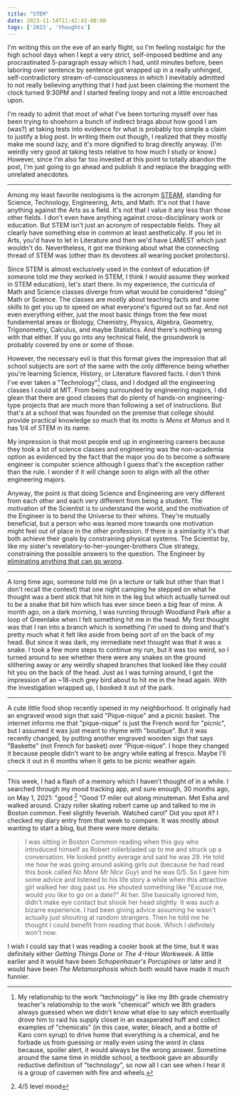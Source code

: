 ```yaml
---
title: "STEM"
date: 2023-11-14T11:42:43-08:00
tags: ['2023', 'thoughts']
---
```


I'm writing this on the eve of an early flight, so I'm feeling nostalgic for the high school days when I kept a very strict, self-imposed bedtime and any procrastinated 5-paragraph essay which I had, until minutes before, been laboring over sentence by sentence got wrapped up in a really unhinged, self-contradictory stream-of-consciousness in which I inevitably admitted to not really believing anything that I had just been claiming the moment the clock turned 9:30PM and I started feeling loopy and not a little encroached upon.

I'm ready to admit that most of what I've been torturing myself over has been trying to shoehorn a bunch of indirect brags about how good I am (was?) at taking tests into evidence for what is probably too simple a claim to justify a blog post.
In writing them out though, I realized that they mostly make me sound lazy, and it's more dignified to brag directly anyway.
(I'm weirdly very good at taking tests relative to how much I study or know.)
However, since I'm also far too invested at this point to totally abandon the post, I'm just going to go ahead and publish it and replace the bragging with unrelated anecdotes.

---

Among my least favorite neologisms is the acronym [STEAM](https://youtu.be/rsRjQDrDnY8), standing for Science, Technology, Engineering, Arts, and Math.
It's not that I have anything against the Arts as a field.
It's not that I value it any less than those other fields.
I don't even have anything against cross-disciplinary work or education.
But STEM isn't just an acronym of respectable fields.
They all clearly have something else in common at least aesthetically.
If you let in Arts, you'd have to let in Literature and then we'd have LAMEST which just wouldn't do.
Nevertheless, it got me thinking about what the connecting thread of STEM was (other than its devotees all wearing pocket protectors).

Since STEM is almost exclusively used in the context of education (if someone told me they worked in STEM, I think I would assume they worked in STEM education), let's start there.
In my experience, the curricula of Math and Science classes diverge from what would be considered "doing" Math or Science.
The classes are mostly about teaching facts and some skills to get you up to speed on what everyone's figured out so far.
And not even everything either, just the most basic things from the few most fundamental areas or Biology, Chemistry, Physics, Algebra, Geometry, Trigonometry, Calculus, and maybe Statistics.
And there's nothing wrong with that either.
If you go into any technical field, the groundwork is probably covered by one or some of those.

However, the necessary evil is that this format gives the impression that all school subjects are sort of the same with the only difference being whether you're learning Science, History, or Literature flavored facts.
I don't think I've ever taken a "Technology"[^1] class, and I dodged all the engineering classes I could at MIT.
From being surrounded by engineering majors, I did glean that there are good classes that do plenty of hands-on engineering-type projects that are much more than following a set of instructions.
But that's at a school that was founded on the premise that college should provide practical knowledge so much that its motto is *Mens et Manus* and it has 1/4 of STEM in its name.

My impression is that most people end up in engineering careers because they took a lot of science classes and engineering was the non-academia option as evidenced by the fact that the major you do to become a software engineer is computer science although I guess that's the exception rather than the rule.
I wonder if it will change soon to align with all the other engineering majors.

Anyway, the point is that doing Science and Engineering are very different from each other and each very different from being a student.
The motivation of the Scientist is to understand the world, and the motivation of the Engineer is to bend the Universe to their whims.
They're mutually beneficial, but a person who was leaned more towards one motivation might feel out of place in the other profession.
If there is a similarity it's that both achieve their goals by constraining physical systems.
The Scientist by, like my sister's revelatory-to-her-younger-brothers Clue strategy, constraining the possible answers to the question.
The Engineer by [eliminating anything that can go wrong](https://youtu.be/kS7w38-2zZ0).

---

A long time ago, someone told me (in a lecture or talk but other than that I don't recall the context) that one night camping he stepped on what he thought was a bent stick that hit him in the leg but which actually turned out to be a snake that bit him which has ever since been a big fear of mine.
A month ago, on a dark morning, I was running through Woodland Park after a loop of Greenlake when I felt something hit me in the head.
My first thought was that I ran into a branch which is something I'm used to doing and that's pretty much what it felt like aside from being sort of on the back of my head.
But since it was dark, my immediate next thought was that it was a snake.
I took a few more steps to continue my run, but it was too weird, so I turned around to see whether there were any snakes on the ground slithering away or any weirdly shaped branches that looked like they could hit you on the back of the head.
Just as I was turning around, I got the impression of an ~18-inch grey bird about to hit me in the head again.
With the investigation wrapped up, I booked it out of the park.

---

A cute little food shop recently opened in my neighborhood.
It originally had an engraved wood sign that said "Pique-nique" and a picnic basket.
The internet informs me that "pique-nique" is just the French word for "picnic", but I assumed it was just meant to rhyme with "boutique".
But it was recently changed, by putting another engraved wooden sign that says "Baskette" (not French for basket) over "Pique-nique".
I hope they changed it because people didn't want to be angry while eating al fresco.
Maybe I'll check it out in 6 months when it gets to be picnic weather again.

---

This week, I had a flash of a memory which I haven't thought of in a while.
I searched through my mood tracking app, and sure enough, 30 months ago, on May 1, 2021: "good [^2] "Good 17 miler out along minuteman. Met Esha and walked around. Crazy roller skating robert came up and talked to me in Boston common. Feel slightly feverish. Watched carol"
Did you spot it?
I checked my diary entry from that week to compare.
It was mostly about wanting to start a blog, but there were more details:

> I was sitting in Boston Common reading when this guy who introduced himself as Robert rollerbladed up to me and struck up a conversation.
He looked pretty average and said he was 29.
He told me how he was going around asking girls out (because he had read this book called *No More Mr Nice Guy*) and he was 0/5.
So I gave him some advice and listened to his life story a while when this attractive girl walked her dog past us.
He shouted something like "Excuse me, would you like to go on a date?" At her.
She basically ignored him, didn't make eye contact but shook her head slightly.
It was such a bizarre experience.
I had been giving advice assuming he wasn't actually just shouting at random strangers.
Then he told me he thought I could benefit from reading that book.
Which I definitely won't now.

I wish I could say that I was reading a cooler book at the time, but it was definitely either *Getting Things Done* or *The 4-Hour Workweek*.
A little earlier and it would have been *Schopenhauer's Porcupines* or later and it would have been *The Metamorphosis* which both would have made it much funnier.


[^1]: My relationship to the work "technology" is like my 8th grade chemistry teacher's relationship to the work "chemical" which we 8th graders always guessed when we didn't know what else to say which eventually drove him to raid his supply closet in an exasperated huff and collect examples of "chemicals" (in this case, water, bleach, and a bottle of Karo corn syrup) to drive home that everything is a chemical, and he forbade us from guessing or really even using the word in class because, spoiler alert, it would always be the wrong answer.
Sometime around the same time in middle school, a textbook gave an absurdly reductive definition of "technology", so now all I can see when I hear it is a group of cavemen with fire and wheels.

[^2]: 4/5 level mood

